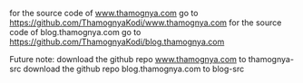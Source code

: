 for the source code of www.thamognya.com go to https://github.com/ThamognyaKodi/www.thamognya.com
for the source code of blog.thamognya.com go to https://github.com/ThamognyaKodi/blog.thamognya.com

Future note:
download the github repo www.thamognya.com to thamognya-src
download the github repo blog.thamognya.com to blog-src

